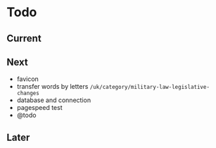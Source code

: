 # Todo

## Current

## Next

- favicon
- transfer words by letters `/uk/category/military-law-legislative-changes`
- database and connection
- pagespeed test
- @todo

## Later

